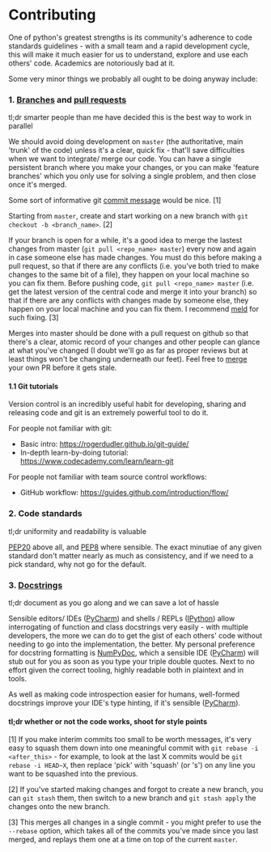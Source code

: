 # Contributing

One of python's greatest strengths is its community's adherence to code standards guidelines - with a small team and a rapid development cycle, this will make it much easier for us to understand, explore and use each others' code. Academics are notoriously bad at it.

Some very minor things we probably all ought to be doing anyway include:

### 1. [Branches](https://help.github.com/articles/about-branches/) and [pull requests](https://help.github.com/articles/about-pull-requests/)

tl;dr smarter people than me have decided this is the best way to work in parallel

We should avoid doing development on `master` (the authoritative, main 'trunk' of the code) unless it's a clear, quick fix - that'll save difficulties when we want to integrate/ merge our code. You can have a single persistent branch where you make your changes, or you can make 'feature branches' which you only use for solving a single problem, and then close once it's merged.

Some sort of informative git [commit message](https://robots.thoughtbot.com/5-useful-tips-for-a-better-commit-message) would be nice. [1]

Starting from `master`, create and start working on a new branch with `git checkout -b <branch_name>`. [2]

If your branch is open for a while, it's a good idea to merge the lastest changes from master (`git pull <repo_name> master`) every now and again in case someone else has made changes. You must do this before making a pull request, so that if there are any conflicts (i.e. you've both tried to make changes to the same bit of a file), they happen on your local machine so you can fix them. Before pushing code, `git pull <repo_name> master` (i.e. get the latest version of the central code and merge it into your branch) so that if there are any conflicts with changes made by someone else, they happen on your local machine and you can fix them. I recommend [meld](http://meldmerge.org/) for such fixing. [3]

Merges into master should be done with a pull request on github so that there's a clear, atomic record of your changes and other people can glance at what you've changed (I doubt we'll go as far as proper reviews but at least things won't be changing underneath our feet). Feel free to [merge](https://help.github.com/articles/merging-a-pull-request/) your own PR before it gets stale.

#### 1.1 Git tutorials

Version control is an incredibly useful habit for developing, sharing and releasing code and git is an extremely powerful tool to do it.

For people not familiar with git:

- Basic intro: https://rogerdudler.github.io/git-guide/
- In-depth learn-by-doing tutorial: https://www.codecademy.com/learn/learn-git

For people not familiar with team source control workflows:

- GitHub workflow: https://guides.github.com/introduction/flow/

### 2. Code standards

tl;dr uniformity and readability is valuable

[PEP20](https://www.python.org/dev/peps/pep-0020/) above all, and [PEP8](https://www.python.org/dev/peps/pep-0008/) where sensible. The exact minutiae of any given standard don't matter nearly as much as consistency, and if we need to a pick standard, why not go for the default.

### 3. [Docstrings](https://www.python.org/dev/peps/pep-0257/#what-is-a-docstring)

tl;dr document as you go along and we can save a lot of hassle

Sensible editors/ IDEs ([PyCharm](https://www.jetbrains.com/pycharm/)) and shells / REPLs ([IPython](https://ipython.org/)) allow interrogating of function and class docstrings very easily - with multiple developers, the more we can do to get the gist of each others' code without needing to go into the implementation, the better. My personal preference for docstring formatting is [NumPyDoc](https://github.com/numpy/numpy/blob/master/doc/HOWTO_DOCUMENT.rst.txt), which a sensible IDE ([PyCharm](https://www.jetbrains.com/pycharm/)) will stub out for you as soon as you type your triple double quotes. Next to no effort given the correct tooling, highly readable both in plaintext and in tools.

As well as making code introspection easier for humans, well-formed docstrings improve your IDE's type hinting, if it's sensible ([PyCharm](https://www.jetbrains.com/pycharm/)).

#### tl;dr whether or not the code works, shoot for style points

[1] If you make interim commits too small to be worth messages, it's very easy to squash them down into one meaningful commit with `git rebase -i <after_this>` - for example, to look at the last X commits would be `git rebase -i HEAD~X`, then replace 'pick' with 'squash' (or 's') on any line you want to be squashed into the previous.

[2] If you've started making changes and forgot to create a new branch, you can `git stash` them, then switch to a new branch and `git stash apply` the changes onto the new branch.

[3] This merges all changes in a single commit - you might prefer to use the `--rebase` option, which takes all of the commits you've made since you last merged, and replays them one at a time on top of the current `master`.
